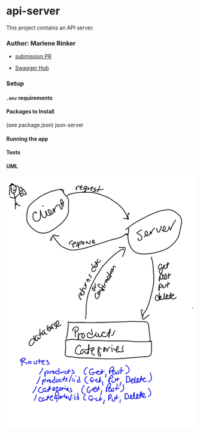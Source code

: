 # api-server

This project contains an API server.


### Author: Marlene Rinker

- [submission PR](https://github.com/marlenerinker-401-advanced-javascript/api-server/pull/5)
<!-- - [tests report](https://github.com/marlenerinker-401-advanced-javascript/notes/actions) -->
- [Swagger Hub](https://app.swaggerhub.com/apis/marlene-rinker/api-server/0.1#/)

### Setup

#### `.env` requirements
<!-- requirements here if any -->

#### Packages to Install
(see package.json)
json-server




#### Running the app
<!-- how to run the app goes here -->




#### Tests
<!-- info about tests goes here -->

#### UML
![UML Diagram](api-server-whiteboard.jpg)


